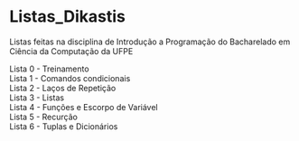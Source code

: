 # Listas_Dikastis

Listas feitas na disciplina de Introdução a Programação do Bacharelado em Ciência da Computação da UFPE

Lista 0 - Treinamento\
Lista 1 - Comandos condicionais\
Lista 2 - Laços de Repetição\
Lista 3 - Listas\
Lista 4 - Funções e Escorpo de Variável\
Lista 5 - Recurção\
Lista 6 - Tuplas e Dicionários
